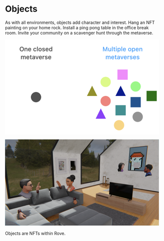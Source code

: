 # Objects

As with all environments, objects add character and interest. Hang an NFT painting on your home rock. Install a ping pong table in the office break room. Invite your community on a scavenger hunt through the metaverse.

![Wanna play beer pong?](<../.gitbook/assets/image (3) (1).png>)

![What do you think of this artist?](<../.gitbook/assets/image (4) (1).png>)

Objects are NFTs within Rove.
